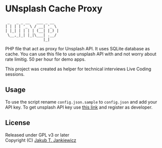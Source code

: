 # UNsplash Cache Proxy

```
 _   _ _ __   ___ _ __  
| | | | '_ \ / __| '_ \ 
| |_| | | | | (__| |_) |
 \__,_|_| |_|\___| .__/ 
                 |_|
```

PHP file that act as proxy for Unsplash API. It uses SQLite database as cache.
You can use this file to use unsplash API with and not worry about rate limitig.
50 per hour for demo apps.

This project was created as helper for technical interviews Live Coding sessions.

## Usage

To use the script rename `config.json.sample` to `config.json` and add your API
key. To get unsplash API key use [this link](https://unsplash.com/developers)
and register as developer.

## License

Released under GPL v3 or later<br/>
Copyright (C) [Jakub T. Jankiewicz](https://jakub.jankiewicz.org)

